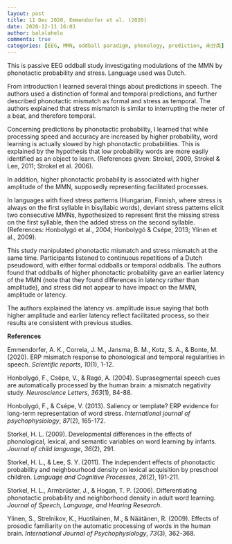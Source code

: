 ```yaml
---
layout: post
title: 11 Dec 2020, Emmendorfer et al. (2020)
date: 2020-12-11 16:03
author: balalahelo
comments: true
categories: [EEG, MMN, oddball paradigm, phonology, prediction, 未分类]
---
```

<!-- wp:paragraph -->
<p>This is passive EEG oddball study investigating modulations of the MMN by phonotactic probability and stress. Language used was Dutch.</p>
<!-- /wp:paragraph -->

<!-- wp:paragraph {"align":"left"} -->
<p class="has-text-align-left">From introduction I learned several things about predictions in speech. The authors used a distinction of formal and temporal predictions, and further described phonotactic mismatch as formal and stress as temporal. The authors explained that stress mismatch is similar to interrupting the meter of a beat, and therefore temporal.</p>
<!-- /wp:paragraph -->

<!-- wp:paragraph -->
<p>Concerning predictions by phonotactic probability, I learned that while processing speed and accuracy are increased by higher probability, word learning is actually slowed by high phonotactic probabilities. This is explained by the hypothesis that low probability words are more easily identified as an object to learn. (References given: Strokel, 2009, Strokel &amp; Lee, 2011; Strokel et al. 2006). </p>
<!-- /wp:paragraph -->

<!-- wp:paragraph -->
<p>In addition, higher phonotactic probability is associated with higher amplitude of the MMN, supposedly representing facilitated processes.</p>
<!-- /wp:paragraph -->

<!-- wp:paragraph -->
<p>In languages with fixed stress patterns (Hungarian, Finnish, where stress is always on the first syllable in bisyllabic words), deviant stress patterns elicit two consecutive MMNs, hypothesized to represent first the missing stress on the first syllable, then the added stress on the second syllable. (References: Honbolygó et al., 2004; Honbolygó &amp; Csépe, 2013; Ylinen et al., 2009).</p>
<!-- /wp:paragraph -->

<!-- wp:paragraph -->
<p>This study manipulated phonotactic mismatch and stress mismatch at the same time. Participants listened to continuous repetitions of a Dutch pseudoword, with either formal oddballs or temporal oddballs. The authors found that oddballs of higher phonotactic probability gave an earlier latency of the MMN (note that they found differences in latency rather than amplitude), and stress did not appear to have impact on the MMN, amplitude or latency.</p>
<!-- /wp:paragraph -->

<!-- wp:paragraph -->
<p>The authors explained the latency vs. amplitude issue saying that both higher amplitude and earlier latency reflect facilitated process, so their results are consistent with previous studies.</p>
<!-- /wp:paragraph -->

<!-- wp:paragraph -->
<p><strong>References</strong></p>
<!-- /wp:paragraph -->

<!-- wp:paragraph -->
<p>Emmendorfer, A. K., Correia, J. M., Jansma, B. M., Kotz, S. A., &amp; Bonte, M. (2020). ERP mismatch response to phonological and temporal regularities in speech. <em>Scientific reports</em>, <em>10</em>(1), 1-12.</p>
<!-- /wp:paragraph -->

<!-- wp:paragraph -->
<p>Honbolygó, F., Csépe, V., &amp; Ragó, A. (2004). Suprasegmental speech cues are automatically processed by the human brain: a mismatch negativity study. <em>Neuroscience Letters</em>, <em>363</em>(1), 84-88.</p>
<!-- /wp:paragraph -->

<!-- wp:paragraph -->
<p>Honbolygó, F., &amp; Csépe, V. (2013). Saliency or template? ERP evidence for long-term representation of word stress. <em>International journal of psychophysiology</em>, <em>87</em>(2), 165-172.</p>
<!-- /wp:paragraph -->

<!-- wp:paragraph -->
<p>Storkel, H. L. (2009). Developmental differences in the effects of phonological, lexical, and semantic variables on word learning by infants. <em>Journal of child language</em>, <em>36</em>(2), 291.</p>
<!-- /wp:paragraph -->

<!-- wp:paragraph -->
<p>Storkel, H. L., &amp; Lee, S. Y. (2011). The independent effects of phonotactic probability and neighbourhood density on lexical acquisition by preschool children. <em>Language and Cognitive Processes</em>, <em>26</em>(2), 191-211.</p>
<!-- /wp:paragraph -->

<!-- wp:paragraph -->
<p>Storkel, H. L., Armbrüster, J., &amp; Hogan, T. P. (2006). Differentiating phonotactic probability and neighborhood density in adult word learning. <em>Journal of Speech, Language, and Hearing Research</em>.</p>
<!-- /wp:paragraph -->

<!-- wp:paragraph -->
<p>Ylinen, S., Strelnikov, K., Huotilainen, M., &amp; Näätänen, R. (2009). Effects of prosodic familiarity on the automatic processing of words in the human brain. <em>International Journal of Psychophysiology</em>, <em>73</em>(3), 362-368.</p>
<!-- /wp:paragraph -->
